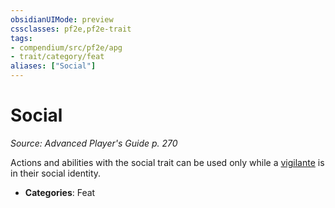 ```yaml
---
obsidianUIMode: preview
cssclasses: pf2e,pf2e-trait
tags:
- compendium/src/pf2e/apg
- trait/category/feat
aliases: ["Social"]
---
```

# Social  
*Source: Advanced Player's Guide p. 270*  

Actions and abilities with the social trait can be used only while a [vigilante](compendium/character/archetypes/vigilante-apg.md) is in their social identity.

- **Categories**: Feat
